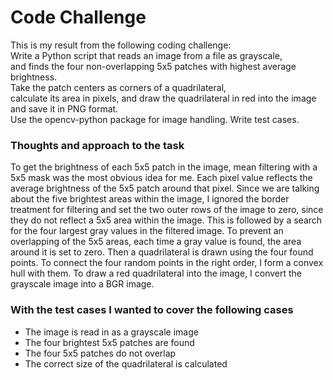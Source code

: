 # Code Challenge
This is my result from the following coding challenge:<br>
Write a Python script that reads an image from a file as grayscale,<br>
and finds the four non-overlapping 5x5 patches with highest average brightness.<br>
Take the patch centers as corners of a quadrilateral,<br>
calculate its area in pixels, and draw the quadrilateral in red into the image<br>
and save it in PNG format.<br>
Use the opencv-python package for image handling. Write test cases.<br>

### Thoughts and approach to the task
To get the brightness of each 5x5 patch in the image, mean filtering with a 5x5 mask was the most obvious idea for me.
Each pixel value reflects the average brightness of the 5x5 patch around that pixel.
Since we are talking about the five brightest areas within the image, I ignored the border treatment for filtering and set the two outer rows of the image to zero, since they do not reflect a 5x5 area within the image.
This is followed by a search for the four largest gray values in the filtered image.
To prevent an overlapping of the 5x5 areas, each time a gray value is found, the area around it is set to zero.
Then a quadrilateral is drawn using the four found points. 
To connect the four random points in the right order, I form a convex hull with them. 
To draw a red quadrilateral into the image, I convert the grayscale image into a BGR image.

### With the test cases I wanted to cover the following cases
- The image is read in as a grayscale image
- The four brightest 5x5 patches are found
- The four 5x5 patches do not overlap
- The correct size of the quadrilateral is calculated 
